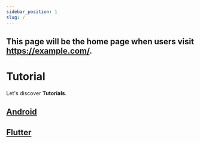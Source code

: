 ```yaml
---
sidebar_position: 1
slug: /
---
```


This page will be the home page when users visit https://example.com/.
---

# Tutorial

Let's discover **Tutorials**.

## [Android](/docs/android/intro)

## [Flutter](/docs/flutter/intro)